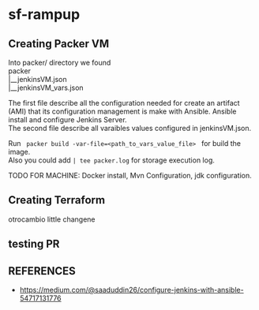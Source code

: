 # sf-rampup


## Creating Packer VM

Into packer/ directory we found  
packer  
|__jenkinsVM.json  
|__jenkinsVM_vars.json  
  
The first file describe all the configuration needed for create an artifact (AMI) that its configuration management is make with Ansible.  Ansible install and configure Jenkins Server.  
The second file describe all varaibles values configured in jenkinsVM.json.  
  
Run  ```  packer build -var-file=<path_to_vars_value_file>  ``` for build the image.  
Also you could add ``` | tee packer.log ``` for storage execution log.
  
TODO FOR MACHINE: Docker install, Mvn Configuration, jdk configuration.  


## Creating Terraform
otrocambio little changene
## testing PR
## REFERENCES
- https://medium.com/@saaduddin26/configure-jenkins-with-ansible-54717131776
